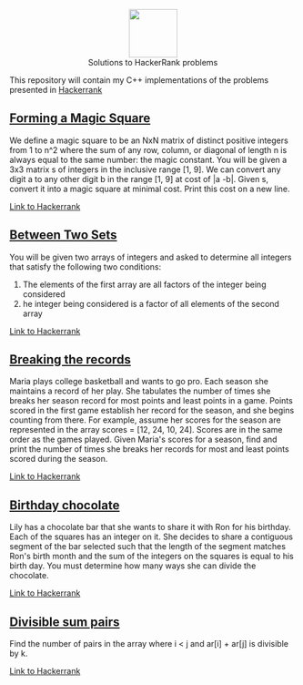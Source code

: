 <p align="center">
    <a href="https://www.hackerrank.com/RodneyShag">
        <img height=85 src="https://d3keuzeb2crhkn.cloudfront.net/hackerrank/assets/styleguide/logo_wordmark-f5c5eb61ab0a154c3ed9eda24d0b9e31.svg">
    </a>
    <br>Solutions to HackerRank problems
</p>

This repository will contain my C++ implementations of the problems presented in [Hackerrank](www.hackerrank.com)

## [Forming a Magic Square](https://github.com/tknbr/hackerrank/blob/master/Problem%20Solving/magicSquares.cc)

We define a magic square to be an NxN matrix of distinct positive integers from 1 to n^2 where the sum of any row, column, or diagonal of length n is always equal to the same number: the magic constant.
You will be given a 3x3 matrix s of integers in the inclusive range [1, 9]. We can convert any digit a to any other digit b in the range [1, 9] at cost of |a -b|. Given s, convert it into a magic square at minimal cost. Print this cost on a new line.

[Link to Hackerrank](https://www.hackerrank.com/challenges/magic-square-forming/problem)

## [Between Two Sets](https://github.com/tknbr/hackerrank/blob/master/Problem%20Solving/between_two_sets.cc)

You will be given two arrays of integers and asked to determine all integers that satisfy the following two conditions:
1. The elements of the first array are all factors of the integer being considered
2. he integer being considered is a factor of all elements of the second array

[Link to Hackerrank](https://www.hackerrank.com/challenges/between-two-sets/problem)

## [Breaking the records](https://github.com/tknbr/hackerrank/blob/master/Problem%20Solving/breaking_the_records.cc)

Maria plays college basketball and wants to go pro. Each season she maintains a record of her play. She tabulates the number of times she breaks her season record for most points and least points in a game. Points scored in the first game establish her record for the season, and she begins counting from there.
For example, assume her scores for the season are represented in the array scores = [12, 24, 10, 24]. Scores are in the same order as the games played.
Given Maria's scores for a season, find and print the number of times she breaks her records for most and least points scored during the season.

[Link to Hackerrank](https://www.hackerrank.com/challenges/breaking-best-and-worst-records/problem)

## [Birthday chocolate](https://github.com/tknbr/hackerrank/blob/master/Problem%20Solving/birthday_chocolate.cc)

Lily has a chocolate bar that she wants to share it with Ron for his birthday. Each of the squares has an integer on it. She decides to share a contiguous segment of the bar selected such that the length of the segment matches Ron's birth month and the sum of the integers on the squares is equal to his birth day. You must determine how many ways she can divide the chocolate.

[Link to Hackerrank](https://www.hackerrank.com/challenges/the-birthday-bar/problem)

## [Divisible sum pairs](https://github.com/tknbr/hackerrank/blob/master/Problem%20Solving/sivisible_sum_pairs.cc)

Find the number of pairs in the array where i < j and ar[i] + ar[j] is divisible by k.

[Link to Hackerrank](https://www.hackerrank.com/challenges/divisible-sum-pairs/problem)

